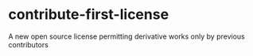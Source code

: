 # contribute-first-license
A new open source license permitting derivative works only by previous contributors

